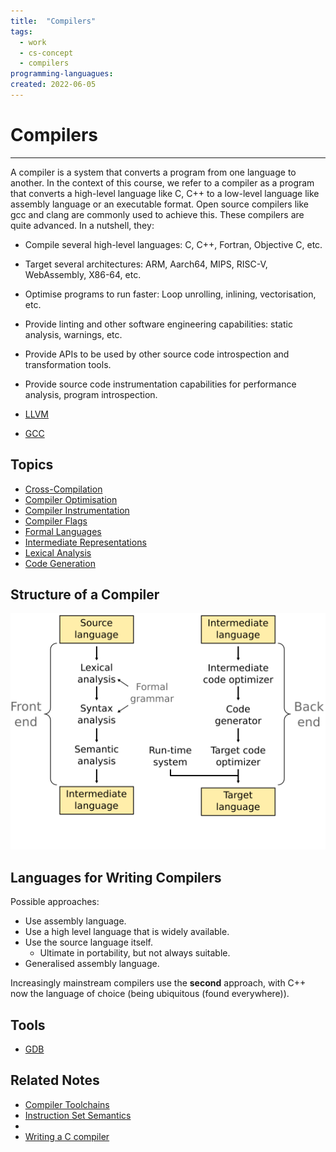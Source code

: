 ```yaml
---
title:  "Compilers"
tags:
  - work
  - cs-concept
  - compilers
programming-languagues:
created: 2022-06-05
---
```

# Compilers
---
A compiler is a system that converts a program from one language to another. In the context of this course, we refer to a compiler as a program that converts a high-level language like C, C++ to a low-level language like assembly language or an executable format. Open source compilers like gcc and clang are commonly used to achieve this. These compilers are quite advanced. In a nutshell, they:

- Compile several high-level languages: C, C++, Fortran, Objective C, etc.
- Target several architectures: ARM, Aarch64, MIPS, RISC-V, WebAssembly, X86-64, etc.
- Optimise programs to run faster: Loop unrolling, inlining, vectorisation, etc.
- Provide linting and other software engineering capabilities: static analysis, warnings, etc.
- Provide APIs to be used by other source code introspection and transformation tools.
- Provide source code instrumentation capabilities for performance analysis, program introspection.

- [LLVM](notes/llvm.md)
- [GCC](notes/gcc.md)

## Topics
- [Cross-Compilation](notes/cross-compilation.md)
- [Compiler Optimisation](notes/compiler-optimisation.md)
- [Compiler Instrumentation](notes/compiler-instrumentation.md)
- [Compiler Flags](notes/compiler-flags.md)
- [Formal Languages](notes/formal-languages.md)
- [Intermediate Representations](notes/intermediate-representations.md)
- [Lexical Analysis](notes/lexical-analysis.md)
- [Code Generation](notes/code-generation.md)

## Structure of a Compiler
![](content/images/compiler-structure.png)

## Languages for Writing Compilers
Possible approaches:

- Use assembly language.
- Use a high level language that is widely available.
- Use the source language itself.
    - Ultimate in portability, but not always suitable.
- Generalised assembly language.

Increasingly mainstream compilers use the **second** approach, with C++ now the language of choice (being ubiquitous (found everywhere)).

## Tools
- [GDB](notes/gdb.md)

## Related Notes
- [Compiler Toolchains](notes/compiler-toolchains.md)
- [Instruction Set Semantics](notes/instruction-set-semantics.md)
- [](notes/llvm.md#Online%20resources|Lots%20of%20Online%20Resources)
- [Writing a C compiler](https://norasandler.com/2017/11/29/Write-a-Compiler.html)
